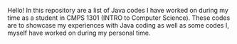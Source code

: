 Hello! 
In this repository are a list of Java codes I have worked on during my time as a student in CMPS 1301 (INTRO to Computer Science). 
These codes are to showcase my experiences with Java coding as well as some codes I, myself have worked on during my personal time. 
